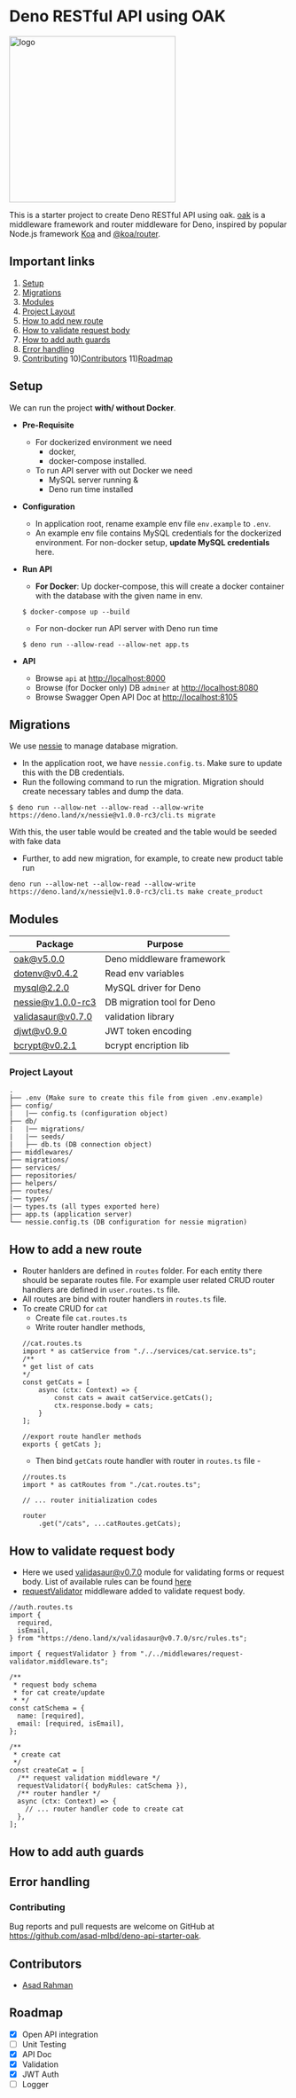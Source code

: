 # Deno RESTful API using OAK

<img src="https://deno.land/images/deno_logo.png" alt="logo" width="300"/>

This is a starter project to create Deno RESTful API using oak. [oak](https://github.com/oakserver/oak) is a middleware framework and router middleware for Deno, inspired by popular Node.js framework [Koa](https://koajs.com/) and [@koa/router](https://github.com/koajs/router/).

## Important links
 1) [Setup](#setup)
 2) [Migrations](#migrations)
 3) [Modules](#modules)
 4) [Project Layout](#project-layout)
 5) [How to add new route](#how-to-add-new-route)
 6) [How to validate request body](#how-to-validate-request-body)
 7) [How to add auth guards](#how-to-add-auth-guard)
 8) [Error handling](#error-handling)
 9) [Contributing](#contributing)
 10)[Contributors](#contributors)
 11)[Roadmap](#roadmap)

## Setup
We can run the project **with/ without Docker**. 
- **Pre-Requisite**
    - For dockerized environment we need 
        - docker, 
        - docker-compose installed.
    - To run API server with out Docker we need
        - MySQL server running &
        - Deno run time installed
- **Configuration**
    - In application root, rename example env file `env.example` to `.env`.
    - An example env file contains MySQL credentials for the dockerized environment. For non-docker setup, **update MySQL credentials** here.
- **Run API**
    - **For Docker**: Up docker-compose, this will create a docker container with the database with the given name in env. 
    ``` 
    $ docker-compose up --build
    ```

    - For non-docker run API server with Deno run time
    ```
    $ deno run --allow-read --allow-net app.ts
    ```
- **API** 
    - Browse `api` at [http://localhost:8000](http://localhost:8000)
    - Browse (for Docker only) DB `adminer` at [http://localhost:8080](http://localhost:8080)
    - Browse Swagger Open API Doc at [http://localhost:8105](http://localhost:8105)

## Migrations 
We use [nessie](https://deno.land/x/nessie) to manage database migration. 
- In the application root, we have `nessie.config.ts`. Make sure to update this with the DB credentials. 
- Run the following command to run the migration. Migration should create necessary tables and dump the data.
```
$ deno run --allow-net --allow-read --allow-write https://deno.land/x/nessie@v1.0.0-rc3/cli.ts migrate
```

With this, the user table would be created and the table would be seeded with fake data

- Further, to add new migration, for example, to create new product table run
```
deno run --allow-net --allow-read --allow-write https://deno.land/x/nessie@v1.0.0-rc3/cli.ts make create_product
```

## Modules


| Package  | Purpose |
| ---------|---------|
|[oak@v5.0.0](https://deno.land/x/oak@v5.0.0)| Deno middleware framework|
|[dotenv@v0.4.2](https://deno.land/x/dotenv@v0.4.2)| Read env variables|
|[mysql@2.2.0](https://deno.land/x/mysql@2.2.0)|MySQL driver for Deno|
|[nessie@v1.0.0-rc3](https://deno.land/x/nessie@v1.0.0-rc3)| DB migration tool for Deno|
|[validasaur@v0.7.0](https://deno.land/x/validasaur@v0.7.0)| validation library|
|[djwt@v0.9.0](https://deno.land/x/djwt@v0.9.0)| JWT token encoding|
|[bcrypt@v0.2.1](https://deno.land/x/bcrypt@v0.2.1)| bcrypt encription lib|

### Project Layout 

```
.
├── .env (Make sure to create this file from given .env.example)
├── config/
|   |── config.ts (configuration object)
├── db/
|   |── migrations/
|   |── seeds/
|   ├── db.ts (DB connection object)
├── middlewares/
├── migrations/
├── services/
├── repositories/
├── helpers/
├── routes/
|── types/
|── types.ts (all types exported here)
├── app.ts (application server)
└── nessie.config.ts (DB configuration for nessie migration)
```

## How to add a new route
- Router hanlders are defined in `routes` folder. For each entity there should be separate routes file. For example user related CRUD router handlers are defined in `user.routes.ts` file.
- All routes are bind with router handlers in `routes.ts` file. 
- To create CRUD for `cat`
    - Create file `cat.routes.ts`
    - Write router handler methods, 
    ```
    //cat.routes.ts
    import * as catService from "./../services/cat.service.ts";
    /**
    * get list of cats 
    */
    const getCats = [
        async (ctx: Context) => {
            const cats = await catService.getCats();
            ctx.response.body = cats;
        }
    ];

    //export route handler methods
    exports { getCats };
    ```
    - Then bind `getCats` route handler with router in `routes.ts` file - 
    ```
    //routes.ts
    import * as catRoutes from "./cat.routes.ts";

    // ... router initialization codes

    router
        .get("/cats", ...catRoutes.getCats);
    ```
## How to validate request body
- Here we used [validasaur@v0.7.0](https://deno.land/x/validasaur@v0.7.0) module for validating forms or request body. List of available rules can be found [here](https://deno.land/x/validasaur@v0.7.0/#available-rules) 
- [requestValidator](./middlewares/request-validator.middleware.ts) middleware added to validate request body.
```
//auth.routes.ts
import {
  required,
  isEmail,
} from "https://deno.land/x/validasaur@v0.7.0/src/rules.ts";

import { requestValidator } from "./../middlewares/request-validator.middleware.ts";

/** 
 * request body schema 
 * for cat create/update 
 * */
const catSchema = {
  name: [required],
  email: [required, isEmail],
};

/**
 * create cat
 */
const createCat = [
  /** request validation middleware */
  requestValidator({ bodyRules: catSchema }),
  /** router handler */
  async (ctx: Context) => {
    // ... router handler code to create cat
  },
];
```

## How to add auth guards
## Error handling

### Contributing
Bug reports and pull requests are welcome on GitHub at https://github.com/asad-mlbd/deno-api-starter-oak. 

## Contributors
- [Asad Rahman](https://github.com/asad-mlbd)

## Roadmap

- [x] Open API integration
- [ ] Unit Testing
- [x] API Doc
- [x] Validation
- [x] JWT Auth
- [ ] Logger
